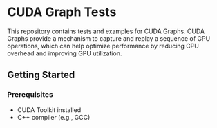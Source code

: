# CUDA Graph Tests

This repository contains tests and examples for CUDA Graphs. CUDA Graphs provide a mechanism to capture and replay a sequence of GPU operations, which can help optimize performance by reducing CPU overhead and improving GPU utilization.

<!-- ## Directory Structure

- `src/`: Contains the source code for the CUDA Graph tests.
- `include/`: Header files used in the tests.
- `data/`: Sample data files used for testing.
- `scripts/`: Utility scripts for setting up and running tests.
- `docs/`: Documentation related to the CUDA Graph tests. -->

## Getting Started

### Prerequisites

- CUDA Toolkit installed
- C++ compiler (e.g., GCC)
<!-- - CMake for building the project -->

<!-- ### Building the Project

1. Clone the repository:
    ```sh
    git clone https://github.com/yourusername/cuda-graph-tests.git
    cd cuda-graph-tests
    ```

2. Create a build directory and navigate into it:
    ```sh
    mkdir build
    cd build
    ```

3. Run CMake to configure the project:
    ```sh
    cmake ..
    ```

4. Build the project:
    ```sh
    make
    ``` -->

<!-- ### Running Tests

After building the project, you can run the tests using the following command:
```sh
./run_tests
``` -->

<!-- ## Contributing

Contributions are welcome! Please fork the repository and submit a pull request with your changes. -->

<!-- ## License

This project is licensed under the MIT License. See the [LICENSE](LICENSE) file for details. -->

<!-- ## Contact

For any questions or issues, please open an issue on the GitHub repository or contact the maintainer at your.email@example.com. -->
